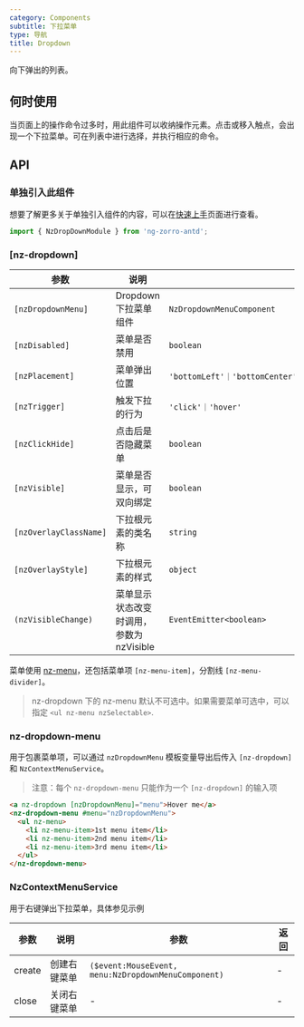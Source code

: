 ```yaml
---
category: Components
subtitle: 下拉菜单
type: 导航
title: Dropdown
---
```


向下弹出的列表。

## 何时使用

当页面上的操作命令过多时，用此组件可以收纳操作元素。点击或移入触点，会出现一个下拉菜单。可在列表中进行选择，并执行相应的命令。

## API

### 单独引入此组件

想要了解更多关于单独引入组件的内容，可以在[快速上手](/docs/getting-started/zh#单独引入某个组件)页面进行查看。

```ts
import { NzDropDownModule } from 'ng-zorro-antd';
```

### [nz-dropdown]

| 参数 | 说明 | 类型 | 默认值 |
| --- | --- | --- | --- |
| `[nzDropdownMenu]` | Dropdown 下拉菜单组件 | `NzDropdownMenuComponent` | - |
| `[nzDisabled]` | 菜单是否禁用 | `boolean` | - |
| `[nzPlacement]` | 菜单弹出位置 | `'bottomLeft'｜'bottomCenter'｜'bottomRight'｜'topLeft'｜'topCenter'｜'topRight'` | `'bottomLeft'` |
| `[nzTrigger]` | 触发下拉的行为 | `'click'｜'hover'` | `'hover'` |
| `[nzClickHide]` | 点击后是否隐藏菜单 | `boolean` | `true` |
| `[nzVisible]` | 菜单是否显示，可双向绑定 | `boolean` | - |
| `[nzOverlayClassName]` | 下拉根元素的类名称 | `string` | - |
| `[nzOverlayStyle]` | 下拉根元素的样式 | `object` | - |
| `(nzVisibleChange)` | 菜单显示状态改变时调用，参数为 nzVisible | `EventEmitter<boolean>` | - |

菜单使用 [nz-menu](/components/menu/zh)，还包括菜单项 `[nz-menu-item]`，分割线 `[nz-menu-divider]`。

> nz-dropdown 下的 nz-menu 默认不可选中。如果需要菜单可选中，可以指定 `<ul nz-menu nzSelectable>`.

### nz-dropdown-menu

用于包裹菜单项，可以通过 `nzDropdownMenu` 模板变量导出后传入 `[nz-dropdown]` 和 `NzContextMenuService`。

> 注意：每个 `nz-dropdown-menu` 只能作为一个 `[nz-dropdown]` 的输入项

```html
<a nz-dropdown [nzDropdownMenu]="menu">Hover me</a>
<nz-dropdown-menu #menu="nzDropdownMenu">
  <ul nz-menu>
    <li nz-menu-item>1st menu item</li>
    <li nz-menu-item>2nd menu item</li>
    <li nz-menu-item>3rd menu item</li>
  </ul>
</nz-dropdown-menu>
```

### NzContextMenuService

用于右键弹出下拉菜单，具体参见示例

| 参数 | 说明 | 参数 | 返回 |
| --- | --- | --- | --- |
| create | 创建右键菜单 | `($event:MouseEvent, menu:NzDropdownMenuComponent)` | - |
| close | 关闭右键菜单 | - | - |